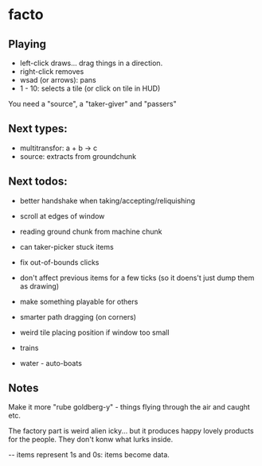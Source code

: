 # facto

## Playing

* left-click draws... drag things in a direction.
* right-click removes
* wsad (or arrows): pans
* 1 - 10: selects a tile (or click on tile in HUD)

You need a "source", a "taker-giver" and "passers"

## Next types:

* multitransfor: a + b -> c
* source: extracts from groundchunk

## Next todos:

* better handshake when taking/accepting/reliquishing
* scroll at edges of window
* reading ground chunk from machine chunk
* can taker-picker stuck items
* fix out-of-bounds clicks
* don't affect previous items for a few ticks (so it doens't just dump them as drawing)
* make something playable for others
* smarter path dragging (on corners)
* weird tile placing position if window too small

* trains
* water - auto-boats

## Notes

Make it more "rube goldberg-y" - things flying through the air and caught etc.

The factory part is weird alien icky... but it produces happy lovely products for the people. They don't konw what lurks inside.

-- items represent 1s and 0s: items become data.
